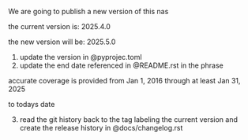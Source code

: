 We are going to publish a new version of this nas

the current version is: 2025.4.0

the new version will be: 2025.5.0

1. update the version in @pyprojec.toml
2. update the end date referenced in @README.rst in the phrase

accurate coverage is provided from Jan 1, 2016 through at least Jan 31, 2025

to todays date

3. read the git history back to the tag labeling the current version and create the release history in @docs/changelog.rst
